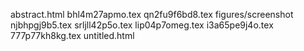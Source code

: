 abstract.html
bhl4m27apmo.tex
qn2fu9f6bd8.tex
figures/screenshot
njbhpgj9b5.tex
srljll42p5o.tex
lip04p7omeg.tex
i3a65pe9j4o.tex
777p77kh8kg.tex
untitled.html